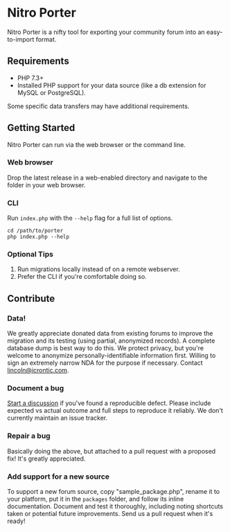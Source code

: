 Nitro Porter
============

Nitro Porter is a nifty tool for exporting your community forum into an easy-to-import format.

## Requirements

* PHP 7.3+
* Installed PHP support for your data source (like a db extension for MySQL or PostgreSQL).

Some specific data transfers may have additional requirements.

## Getting Started

Nitro Porter can run via the web browser or the command line. 

### Web browser

Drop the latest release in a web-enabled directory and navigate to the folder in your web browser.

### CLI

Run `index.php` with the `--help` flag for a full list of options. 

```
cd /path/to/porter
php index.php --help
```

### Optional Tips

1. Run migrations locally instead of on a remote webserver.
2. Prefer the CLI if you're comfortable doing so.

## Contribute

### Data!

We greatly appreciate donated data from existing forums to improve the migration and its testing (using partial, anonymized records). A complete database dump is best way to do this. We protect privacy, but you're welcome to anonymize personally-identifiable information first. Willing to sign an extremely narrow NDA for the purpose if necessary. Contact lincoln@icrontic.com.

### Document a bug

[Start a discussion](https://github.com/linc/nitro-porter/discussions/new) if you've found a reproducible defect. Please include expected vs actual outcome and full steps to reproduce it reliably. We don't currently maintain an issue tracker.

### Repair a bug

Basically doing the above, but attached to a pull request with a proposed fix! It's greatly appreciated.

### Add support for a new source

To support a new forum source, copy "sample_package.php", rename it to your platform, put it in the `packages` folder, and follow its inline documentation. Document and test it thoroughly, including noting shortcuts taken or potential future improvements. Send us a pull request when it's ready!
